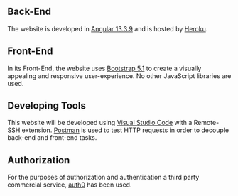 ## Back-End

The website is developed in [Angular 13.3.9](https://angular.io/docs) and is hosted by [Heroku](https://www.heroku.com/).

## Front-End

In its Front-End, the website uses [Bootstrap 5.1](https://getbootstrap.com/docs/5.1/) to create a visually appealing and responsive user-experience.
No other JavaScript libraries are used.

## Developing Tools

This website will be developed using [Visual Studio Code](https://code.visualstudio.com/) with a Remote-SSH extension.
[Postman](https://www.postman.com/) is used to test HTTP requests in order to decouple back-end and front-end tasks.
  
## Authorization

For the purposes of authorization and authentication a third party commercial service, [auth0](https://auth0.com/) has been used.
